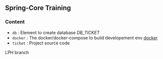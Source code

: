 ## Spring-Core Training

### Content

-   `db` : Element to create database _DB_TICKET_
-   `docker` : The docker/docker-compose to build developement env [docker](https://www.docker.com)
-   `ticket` : Project source code

LPH branch
